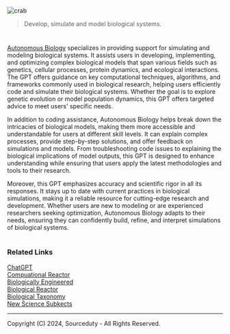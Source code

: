 ![crab](https://github.com/user-attachments/assets/a96bf907-1159-4509-9c30-db0eda937d44)

> Develop, simulate and model biological systems.

#

[Autonomous Biology](https://chatgpt.com/g/g-BIem2cOZ9-autonomous-biology) specializes in providing support for simulating and modeling biological systems. It assists users in developing, implementing, and optimizing complex biological models that span various fields such as genetics, cellular processes, protein dynamics, and ecological interactions. The GPT offers guidance on key computational techniques, algorithms, and frameworks commonly used in biological research, helping users efficiently code and simulate their biological systems. Whether the goal is to explore genetic evolution or model population dynamics, this GPT offers targeted advice to meet users' specific needs.

In addition to coding assistance, Autonomous Biology helps break down the intricacies of biological models, making them more accessible and understandable for users at different skill levels. It can explain complex processes, provide step-by-step solutions, and offer feedback on simulations and models. From troubleshooting code issues to explaining the biological implications of model outputs, this GPT is designed to enhance understanding while ensuring that users apply the latest methodologies and tools to their research.

Moreover, this GPT emphasizes accuracy and scientific rigor in all its responses. It stays up to date with current practices in biological simulations, making it a reliable resource for cutting-edge research and development. Whether users are new to modeling or are experienced researchers seeking optimization, Autonomous Biology adapts to their needs, ensuring they can confidently build, refine, and interpret simulations of biological systems.

#
### Related Links

[ChatGPT](https://github.com/sourceduty/ChatGPT)
<br>
[Compuational Reactor](https://github.com/sourceduty/Computational_Reactor)
<br>
[Biologically Engineered](https://github.com/sourceduty/Biologically_Engineered)
<br>
[Biological Reactor](https://github.com/sourceduty/Biological_Reactor)
<br>
[Biological Taxonomy](https://github.com/sourceduty/Biological_Taxonomy)
<br>
[New Science Subkects](https://github.com/sourceduty/New_Science_Subjects)

***
Copyright (C) 2024, Sourceduty - All Rights Reserved.
